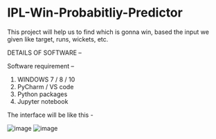 # IPL-Win-Probabitliy-Predictor
This project will help us to find which is gonna win, based the input we given like target, runs, wickets, etc.

DETAILS OF SOFTWARE –

Software requirement –

1. WINDOWS 7 / 8 / 10 
2. PyCharm / VS code
3. Python packages
4. Jupyter notebook

The interface will be like this - 

![image](https://github.com/tejas-shigwan/IPL-Win-Probabitliy-Predictor/assets/132420876/b090f718-5294-4a8a-a226-342ea5f0b754)
![image](https://github.com/tejas-shigwan/IPL-Win-Probabitliy-Predictor/assets/132420876/a3363cd9-84ba-45b3-bafb-e4e34be6bbfc)
